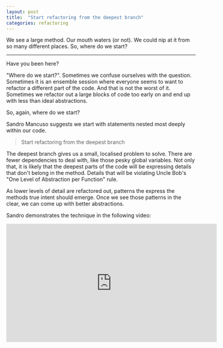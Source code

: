 ```yaml
---
layout: post
title:  "Start refactoring from the deepest branch"
categories: refactoring
---
```

We see a large method.
Our mouth waters (or not).
We could nip at it from so many different places.
So, where do we start?

---

Have you been here?

"Where do we start?".
Sometimes we confuse ourselves with the question.
Sometimes it is an ensemble session where everyone seems to want to refactor a different part of the code.
And that is not the worst of it. Sometimes we refactor out a large blocks of code too early on and end up with less than ideal abstractions.

So, again, where do we start?

Sandro Mancuso suggests we start with statements
nested most deeply within our code.

> Start refactoring from the deepest branch

The deepest branch gives us a small, localised problem to solve.
There are fewer dependencies to deal with, like those pesky global variables.
Not only that,
it is likely that the deepest parts of the code will be expressing
details that don't belong in the method.
Details that will be violating Uncle Bob's
"One Level of Abstraction per Function" rule.

As lower levels of detail are refactored out,
patterns the express the methods true intent should emerge.
Once we see those patterns in the clear,
we can come up with better abstractions.

Sandro demonstrates the technique in the following video:

<iframe width="560" height="315" src="https://www.youtube.com/embed/_NnElPO5BU0?start=1973" title="YouTube video player" frameborder="0" allow="accelerometer; autoplay; clipboard-write; encrypted-media; gyroscope; picture-in-picture" allowfullscreen></iframe>
